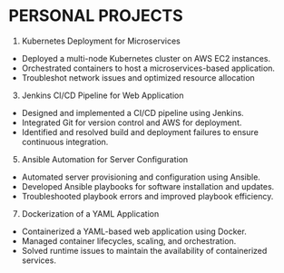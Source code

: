 # PERSONAL PROJECTS

1. Kubernetes Deployment for Microservices
- Deployed a multi-node Kubernetes cluster on AWS EC2 instances.
- Orchestrated containers to host a microservices-based application.
- Troubleshot network issues and optimized resource allocation


3. Jenkins CI/CD Pipeline for Web Application
- Designed and implemented a CI/CD pipeline using Jenkins.
- Integrated Git for version control and AWS for deployment.
- Identified and resolved build and deployment failures to ensure continuous integration.


5. Ansible Automation for Server Configuration
- Automated server provisioning and configuration using Ansible.
- Developed Ansible playbooks for software installation and updates.
- Troubleshooted playbook errors and improved playbook efficiency.

7. Dockerization of a YAML Application
- Containerized a YAML-based web application using Docker.
- Managed container lifecycles, scaling, and orchestration.
- Solved runtime issues to maintain the availability of containerized services.
